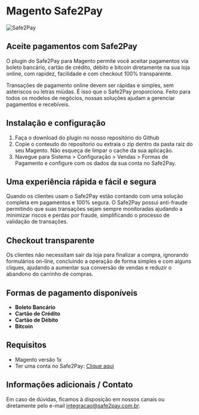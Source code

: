 
# Magento Safe2Pay

![Safe2Pay](https://safe2pay.com.br/static/img/banner-github.png)


## Aceite pagamentos com Safe2Pay

O plugin do Safe2Pay para Magento permite você aceitar pagamentos via boleto bancário, cartão de crédito, débito e bitcoin diretamente na sua loja online, com rapidez, facilidade e com checkout 100% transparente.

Transações de pagamento online devem ser rápidas e simples, sem asteriscos ou letras miúdas. É isso que o Safe2Pay proporciona. Feito para todos os modelos de negócios, nossas soluções ajudam a gerenciar pagamentos e recebíveis.

## Instalação e configuração

1. Faça o download do plugin no nosso repositório do Github
2. Copie o conteudo do repositorio ou extraia o zip dentro da pasta raiz do seu Magento. Não esqueça de limpar o cache da sua aplicação.
3. Navegue para Sistema > Configuração > Vendas > Formas de Pagamento e configure com os dados da sua conta no Safe2Pay.


##  Uma experiência rápida e fácil e segura

Quando os clientes usam o Safe2Pay estão contando com uma solução completa em pagamentos e 100% segura. O Safe2Pay possui anti-fraude permitindo que suas transações sejam sempre monitoradas ajudando a minimizar riscos e perdas por fraude, simplificando o processo de validação de transações.

##  Checkout transparente

Os clientes não necessitam sair da loja para finalizar a compra, ignorando formulários on-line, concluindo a operação de forma simples e com alguns cliques, ajudando a aumentar sua conversão de vendas e reduzir o abandono do carrinho de compras.

##  Formas de pagamento disponíveis
 - **Boleto Bancário**
 - **Cartão de Crédito**
 - **Cartão de Débito**
 - **Bitcoin**

## Requisitos
- Magento versão 1x
- Ter uma conta no Safe2Pay: [Clique aqui](https://safe2pay.com.br/)


## Informações adicionais / Contato

Em caso de dúvidas, ficamos à disposição em nossos canais ou diretamente pelo e-mail integracao@safe2pay.com.br. 
